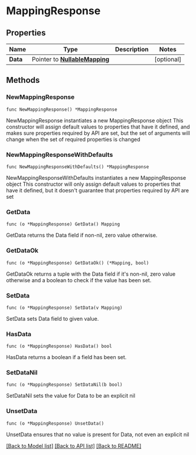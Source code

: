 # MappingResponse

## Properties

Name | Type | Description | Notes
------------ | ------------- | ------------- | -------------
**Data** | Pointer to [**NullableMapping**](Mapping.md) |  | [optional]

## Methods

### NewMappingResponse

`func NewMappingResponse() *MappingResponse`

NewMappingResponse instantiates a new MappingResponse object
This constructor will assign default values to properties that have it defined,
and makes sure properties required by API are set, but the set of arguments
will change when the set of required properties is changed

### NewMappingResponseWithDefaults

`func NewMappingResponseWithDefaults() *MappingResponse`

NewMappingResponseWithDefaults instantiates a new MappingResponse object
This constructor will only assign default values to properties that have it defined,
but it doesn't guarantee that properties required by API are set

### GetData

`func (o *MappingResponse) GetData() Mapping`

GetData returns the Data field if non-nil, zero value otherwise.

### GetDataOk

`func (o *MappingResponse) GetDataOk() (*Mapping, bool)`

GetDataOk returns a tuple with the Data field if it's non-nil, zero value otherwise
and a boolean to check if the value has been set.

### SetData

`func (o *MappingResponse) SetData(v Mapping)`

SetData sets Data field to given value.

### HasData

`func (o *MappingResponse) HasData() bool`

HasData returns a boolean if a field has been set.

### SetDataNil

`func (o *MappingResponse) SetDataNil(b bool)`

 SetDataNil sets the value for Data to be an explicit nil

### UnsetData
`func (o *MappingResponse) UnsetData()`

UnsetData ensures that no value is present for Data, not even an explicit nil

[[Back to Model list]](../README.md#documentation-for-models) [[Back to API list]](../README.md#documentation-for-api-endpoints) [[Back to README]](../README.md)

